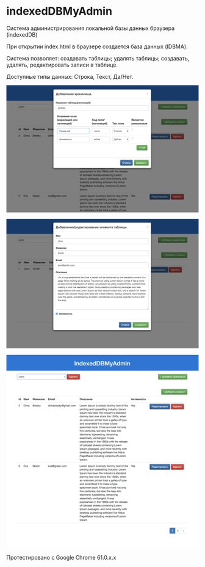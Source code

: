 # indexedDBMyAdmin

Система администрирования локальной базы данных браузера (indexedDB)

При открытии index.html в браузере создается база данных (IDBMA).

Система позволяет: создавать таблицы; удалять таблицы;
создавать, удалять, редактировать записи в таблице.

Доступные типы данных: Строка, Текст, Да/Нет.

![Форма добавления хранилища](https://github.com/dimabresky/indexedDBMyAdmin/raw/master/img/img1.png)

![Форма добавления/редактрования элемента хранилища](https://github.com/dimabresky/indexedDBMyAdmin/raw/master/img/img2.png)

![Таблица БД](https://github.com/dimabresky/indexedDBMyAdmin/raw/master/img/img3.png)

Протестировано c Google Chrome 61.0.x.x
